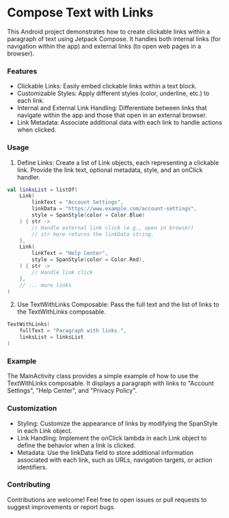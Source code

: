 # Compose Text with Links
This Android project demonstrates how to create clickable links within a paragraph of text using Jetpack Compose. It handles both internal links (for navigation within the app) and external links (to open web pages in a browser).
### Features
- Clickable Links: Easily embed clickable links within a text block.
- Customizable Styles: Apply different styles (color, underline, etc.) to each link.
- Internal and External Link Handling: Differentiate between links that navigate within the app and those that open in an external browser.
- Link Metadata: Associate additional data with each link to handle actions when clicked.
### Usage
1. Define Links: Create a list of Link objects, each representing a clickable link. Provide the link text, optional metadata, style, and an onClick handler.
``` kotlin
val linksList = listOf(
    Link(
        linkText = "Account Settings",
        linkData = "https://www.example.com/account-settings",
        style = SpanStyle(color = Color.Blue)
    ) { str -> 
        // Handle external link click (e.g., open in browser)
        // str here returns the linkData string.
    },
    Link(
        linkText = "Help Center",
        style = SpanStyle(color = Color.Red),
    ) { str -> 
        // Handle link click
    },
    // ... more links
)
```
2. Use TextWithLinks Composable: Pass the full text and the list of links to the TextWithLinks composable.

```kotlin
TextWithLinks(
    fullText = "Paragraph with links.",
    linksList = linksList
)
```

### Example
The MainActivity class provides a simple example of how to use the TextWithLinks composable. It displays a paragraph with links to "Account Settings", "Help Center", and "Privacy Policy".
### Customization
- Styling: Customize the appearance of links by modifying the SpanStyle in each Link object.
- Link Handling: Implement the onClick lambda in each Link object to define the behavior when a link is clicked.
- Metadata: Use the linkData field to store additional information associated with each link, such as URLs, navigation targets, or action identifiers.
### Contributing
Contributions are welcome! Feel free to open issues or pull requests to suggest improvements or report bugs.
